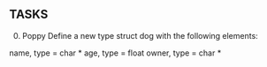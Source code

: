 ## TASKS

0. Poppy
Define a new type struct dog with the following elements:

name, type = char *
age, type = float
owner, type = char *
